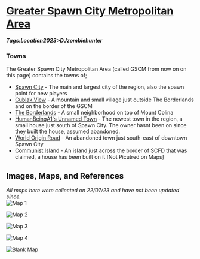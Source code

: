 # [Greater Spawn City Metropolitan Area](#gscm)
___Tags:<span class="tag tag-green">Location</span><span class="tag tag-pink">2023</span>><span class="tag tag-blurple">DJzombiehunter</span>___

### Towns

The Greater Spawn City Metropolitan Area (called GSCM from now on on this page) contains the towns of;

*   [Spawn City](#spawn-city) - The main and largest city of the region, also the spawn point for new players
*   [Cublak View](#cublak-view) - A mountain and small village just outside The Borderlands and on the border of the GSCM
*   [The Borderlands](#borderlands) - A small neighborhood on top of Mount Colina
*   [HumanBeingA1's Unnamed Town](#humanbeinga1s-unnamed-town) - The newest town in the region, a small house just south of Spawn City. The owner hasnt been on since they built the house, assumed abandoned.
*   [World Origin Road](#world-origin-road) - An abandoned town just south-east of downtown Spawn City
*   [Communist Island](#communist-island) - An island just across the border of SCFD that was claimed, a house has been built on it \[Not Picutred on Maps\]

Images, Maps, and References
----------------------------

_All maps here were collected on 22/07/23 and have not been updated since._  
![Map 1](https://cdn.discordapp.com/attachments/1061516148325220455/1132596386425225257/Greater_Spawn_City_Metro_Lines.png)

![Map 2](https://cdn.discordapp.com/attachments/1061516148325220455/1132596386702032926/Greater_Spawn_City_Metro_Roads.png)

![Map 3](https://cdn.discordapp.com/attachments/1061516148325220455/1132596385808650290/Greater_Spawn_City_Metro_Labled.png)

![Map 4](https://cdn.discordapp.com/attachments/1061516148325220455/1132685733170249859/Greater_Spawn_City_Metro_Borders.png)

![Blank Map](https://cdn.discordapp.com/attachments/1061516148325220455/1132236893581488128/image.png)
